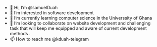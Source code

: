 - 👋 Hi, I’m @samuelDuah
- 👀 I’m interested in software development
- 🌱 I’m currently learning computer science in the Universsity of Ghana 
- 💞️ I’m looking to collaborate on website development and challenging task that will keep me equipped and aware of current development methods .
- 📫 How to reach me @kduah-telegram 

<!---
samuelDuah/samuelDuah is a ✨ special ✨ repository because its `README.md` (this file) appears on your GitHub profile.
You can click the Preview link to take a look at your changes.
--->
